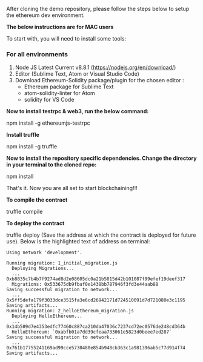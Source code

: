 After cloning the demo repository, please follow the steps below to setup the ethereum dev environment. 

**The below instructions are for MAC users**

To start with, you will need to install some tools:

### For all environments

1. Node JS Latest Current v8.8.1 (https://nodejs.org/en/download/)
2. Editor (Sublime Text, Atom or Visual Studio Code)
3. Download Ethereum-Solidity package/plugin for the chosen editor :
    * Ethereum package for Sublime Text
    * atom-solidity-linter for Atom
    * solidity for VS Code


**Now to install testrpc & web3, run the below command:**

npm install -g ethereumjs-testrpc

**Install truffle**

npm install -g truffle

**Now to install the repository specific dependencies. Change the directory in your terminal to the cloned repo:**

npm install

That's it. Now you are all set to start blockchaining!!!

**To compile the contract**

truffle compile

**To deploy the contract**

truffle deploy (Save the address at which the contract is deployed for future use). Below is the highlighted text of address on terminal:

```
Using network 'development'.

Running migration: 1_initial_migration.js
  Deploying Migrations...
  ... 0xb8835c7b4b7f9274ad8d2e08605dc0a21b5815d42b101087f99efef19deef317
  Migrations: 0x533675db9fbaf0e1438bb787946f3fd3e44aab88
Saving successful migration to network...
  ... 0x5ff5defa179f3033dce3515fa3e6cd26942171d724510091d7d721080e3c1195
Saving artifacts...
Running migration: 2_helloEthereum_migration.js
  Deploying HelloEthereum...
  ... 0x14b509d7e4353edfc77460c887ca210da47036c7237cd72ec0576de248cd364b
  HelloEthereum: `0xabfb01a7dd39cfeaa733061e5823d0beee7ed287`
Saving successful migration to network...
  ... 0x761b17755241169ad99cce5730480e854b948cb363c1a981396ab5c77d914f74
Saving artifacts...

```

